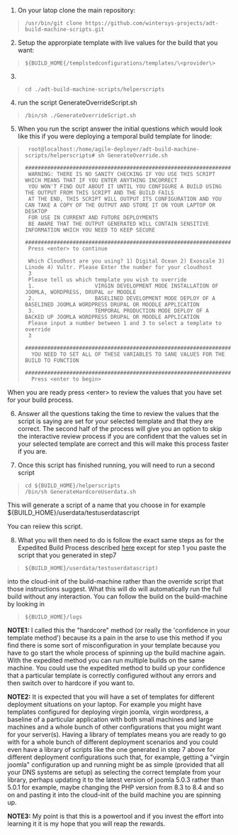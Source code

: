 1. On your latop clone the main repository:  

>     /usr/bin/git clone https://github.com/wintersys-projects/adt-build-machine-scripts.git

2. Setup the approrpiate template with live values for the build that you want:

>     ${BUILD_HOME{/templstedconfigurations/templates/\<provider\>

3.
>     cd ./adt-build-machine-scripts/helperscripts

4. run the script GenerateOverrideScript.sh

>     /bin/sh ./GenerateOverrideScript.sh

5. When you run the script answer the initial questions which would look like this if you were deploying a temporal build template for linode:

>      root@localhost:/home/agile-deployer/adt-build-machine-scripts/helperscripts# sh GenerateOverride.sh
>      ############################################################################################################
>      WARNING: THERE IS NO SANITY CHECKING IF YOU USE THIS SCRIPT WHICH MEANS THAT IF YOU ENTER ANYTHING INCORRECT
>      YOU WON'T FIND OUT ABOUT IT UNTIL YOU CONFIGURE A BUILD USING THE OUTPUT FROM THIS SCRIPT AND THE BUILD FAILS
>      AT THE END, THIS SCRIPT WILL OUTPUT ITS CONFIGURATION AND YOU CAN TAKE A COPY OF THE OUTPUT AND STORE IT ON YOUR LAPTOP OR DESKTOP
>      FOR USE IN CURRENT AND FUTURE DEPLOYMENTS
>      BE AWARE THAT THE OUTPUT GENERATED WILL CONTAIN SENSITIVE INFORMATION WHICH YOU NEED TO KEEP SECURE
>      ############################################################################################################
>      Press <enter> to continue
>
>      Which Cloudhost are you using? 1) Digital Ocean 2) Exoscale 3) Linode 4) Vultr. Please Enter the number for your cloudhost  
>      3
>      Please tell us which template you wish to override
>      1.                   VIRGIN DEVELOPMENT MODE INSTALLATION OF JOOMLA, WORDPRESS, DRUPAL or MOODLE
>      2.                   BASELINED DEVELOPMENT MODE DEPLOY OF A BASELINED JOOMLA WORDPRESS DRUPAL OR MOODLE APPLICATION
>      3.                   TEMPORAL PRODUCTION MODE DEPLOY OF A BACKED UP JOOMLA WORDPRESS DRUPAL OR MOODLE APPLICATION  
>      Please input a number between 1 and 3 to select a template to override
>      3
>      ###############################################################################
>       YOU NEED TO SET ALL OF THESE VARIABLES TO SANE VALUES FOR THE BUILD TO FUNCTION
>       ###############################################################################
>       Press <enter to begin>

When you are ready press \<enter\> to review the values that you have set for your build process.

6. Answer all the questions taking the time to review the values that the script is saying are set for your selected template and that they are correct. The second half of the process will give you an option to skip the interactive review process if you are confident that the values set in your selected template are correct and this will make this process faster if you are.

7. Once this script has finished running, you will need to run a second script

>     cd ${BUILD_HOME}/helperscripts
>     /bin/sh GenerateHardcoreUserdata.sh

   This will generate a script of a name that you choose in for example ${BUILD_HOME}/userdata/testuserdatascript

   You can reiiew this script.

8. What you will then need to do is follow the exact same steps as for the Expedited Build Process described [here](https://github.com/wintersys-projects/adt-build-machine-scripts/blob/main/doco/AgileToolkitOperations/ExpeditedBuildProcessWalkthrough.md) except for step 1 you paste the script that you generated in step7 
 
>     ${BUILD_HOME}/userdata/testuserdatascript)

into the cloud-init of the build-machine rather than the override script that those instructions suggest. What this will do will automatically run the full build without any interaction. You can follow the build on the build-machine by looking in  

>     ${BUILD_HOME}/logs

**NOTE1:** I called this the "hardcore" method (or really the 'confidence in your template method') because its a pain in the arse to use this method if you find there is some sort of misconfiguration in your template because you have to go start the whole process of spinning up the build machine again. With the expedited method you can run multiple builds on the same machine. You could use the expedited method to build up your confidence that a particular template is correctly configured without any errors and then switch over to hardcore if you want to.  

**NOTE2:** It is expected that you will have a set of templates for different deployment situations on your laptop. For example you might have templates configured for deploying virgin joomla, virgin wordpress, a baseline of a particular application with both small machines and large machines and a whole bunch of other configurations that you might want for your server(s). Having a library of templates means you are ready to go with for a whole bunch of different deployment scenarios and you could even have a library of scripts like the one generated in step 7 above for different deployment configurations such that, for example, getting a "virgin joomla" configuration up and running might be as simple (provided that all your DNS systems are setup) as selecting the correct template from your library, perhaps updating it to the latest version of joomla 5.0.3 rather than 5.0.1 for example, maybe changing the PHP version from 8.3 to 8.4 and so on and pasting it into the cloud-init of the build machine you are spinning up.  

**NOTE3:** My point is that this is a powertool and if you invest the effort into learning it it is my hope that you will reap the rewards. 
